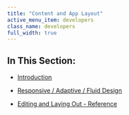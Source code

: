 ```yaml
---
title: "Content and App Layout"
active_menu_item: developers
class_name: developers
full_width: true
---
```



## In This Section:

 - [Introduction](/developers/user-guide/product-guide/content-and-app-layout/introduction/)

 - [Responsive / Adaptive / Fluid Design](/developers/user-guide/product-guide/content-and-app-layout/responsive-/-adaptive-/-fluid-design/)

 - [Editing and Laying Out - Reference](/developers/user-guide/product-guide/content-and-app-layout/editing-and-laying-out-reference/)


